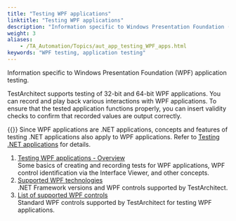 ```yaml
--- 
title: "Testing WPF applications"
linktitle: "Testing WPF applications"
description: "Information specific to Windows Presentation Foundation (WPF) application testing."
weight: 3
aliases: 
    - /TA_Automation/Topics/aut_app_testing_WPF_apps.html
keywords: "WPF testing, application testing"
---
```


Information specific to Windows Presentation Foundation \(WPF\) application testing.

TestArchitect supports testing of 32-bit and 64-bit WPF applications. You can record and play back various interactions with WPF applications. To ensure that the tested application functions properly, you can insert validity checks to confirm that recorded values are output correctly.

{{<note>}} Since WPF applications are .NET applications, concepts and features of testing .NET applications also apply to WPF applications. Refer to [Testing .NET applications](/automation-guide/application-testing/testing-desktop-applications/testing-net-applications/) for details.

1.  [Testing WPF applications - Overview](/automation-guide/application-testing/testing-desktop-applications/testing-wpf-applications/about)  
Some basics of creating and recording tests for WPF applications, WPF control identification via the Interface Viewer, and other concepts.
2.  [Supported WPF technologies](/automation-guide/application-testing/testing-desktop-applications/testing-wpf-applications/supported-wpf-technologies)  
.NET Framework versions and WPF controls supported by TestArchitect.
3.  [List of supported WPF controls](/automation-guide/application-testing/testing-desktop-applications/testing-wpf-applications/list-of-supported-wpf-controls)  
Standard WPF controls supported by TestArchitect for testing WPF applications.





